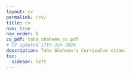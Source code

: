 ```yaml
---
layout: cv
permalink: /cv/
title: cv
nav: true
nav_order: 6
cv_pdf: taha_shaheen_cv.pdf
# CV updated 17th Jan 2024
description: Taha Shaheen's Curriculum vitae.
toc:
  sidebar: left
---
```

